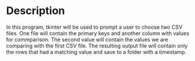 # Description


In this program, tkinter will be used to prompt a user to choose two CSV files. One file will contain the primary keys
and another column with values for commparison. The second value will contain the values we are comparing with the first CSV file. 
The resulting output file will contain only the rows that had a matching value and save to a folder with a timestamp. 
